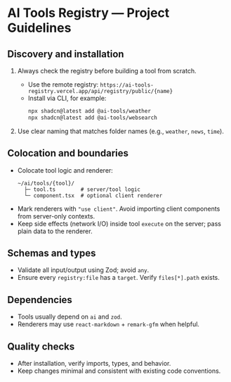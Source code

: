 # AI Tools Registry — Project Guidelines

## Discovery and installation

1. Always check the registry before building a tool from scratch.
   - Use the remote registry: `https://ai-tools-registry.vercel.app/api/registry/public/{name}`
   - Install via CLI, for example:
     ```bash
     npx shadcn@latest add @ai-tools/weather
     npx shadcn@latest add @ai-tools/websearch
     ```

2. Use clear naming that matches folder names (e.g., `weather`, `news`, `time`).

## Colocation and boundaries

- Colocate tool logic and renderer:
  ```
  ~/ai/tools/{tool}/
    ├─ tool.ts        # server/tool logic
    └─ component.tsx  # optional client renderer
  ```
- Mark renderers with `"use client"`. Avoid importing client components from server-only contexts.
- Keep side effects (network I/O) inside tool `execute` on the server; pass plain data to the renderer.

## Schemas and types

- Validate all input/output using Zod; avoid `any`.
- Ensure every `registry:file` has a `target`. Verify `files[*].path` exists.

## Dependencies

- Tools usually depend on `ai` and `zod`.
- Renderers may use `react-markdown` + `remark-gfm` when helpful.

## Quality checks

- After installation, verify imports, types, and behavior.
- Keep changes minimal and consistent with existing code conventions.
